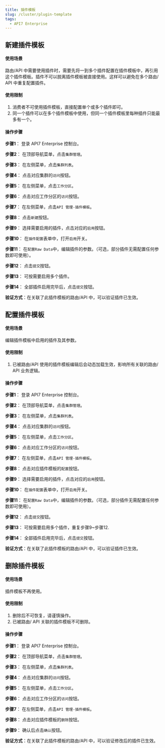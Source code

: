 ```yaml
---
title: 插件模板
slug: /cluster/plugin-template
tags:
  - API7 Enterprise
---
```


## 新建插件模板
#### 使用场景

路由/API 中需要使用插件时，需要先将一到多个插件配置在插件模板中，再引用这个插件模板。插件不可以脱离插件模板被直接使用。这样可以避免在多个路由/ API 中重复配置插件。

#### 使用限制

1. 消费者不可使用插件模板，直接配置单个或多个插件即可。
2. 同一个插件可以在多个插件模板中使用，但同一个插件模板里每种插件只能最多有一个。

#### 操作步骤

**步骤1**： 登录 API7 Enterprise 控制台。

**步骤2**： 在顶部导航菜单，点击`集群管理`。

**步骤3**： 在左侧菜单，点击`集群列表`。

**步骤4**： 点击对应集群的`访问`按钮。

**步骤5**： 在左侧菜单，点击`工作分区`。

**步骤6**： 点击对应工作分区的`访问`按钮。

**步骤7**： 在左侧菜单，点击`API 管理-插件模板`。

**步骤8**： 点击`新建`按钮。

**步骤9**： 选择需要启用的插件，点击对应的`启用`按钮。

**步骤10**： 在`插件配置`表单中，打开`启用`开关。

**步骤11**： 在`配置Raw Data`中，编辑插件的参数。（可选，部分插件无需配置任何参数即可使用）。

**步骤12**： 点击`提交`按钮。

**步骤13**： 可按需要启用多个插件。

**步骤14**： 全部插件启用完毕后，点击`提交`按钮。

**验证方式**：在关联了此插件模板的路由/API 中，可以验证插件已生效。

## 配置插件模板
#### 使用场景

编辑插件模板中启用的插件及其参数。

#### 使用限制

1. 已被路由/API 使用的插件模板编辑后会动态加载生效，影响所有关联的路由/ API 业务逻辑。

#### 操作步骤

**步骤1**： 登录 API7 Enterprise 控制台。

**步骤2**： 在顶部导航菜单，点击`集群管理`。

**步骤3**： 在左侧菜单，点击`集群列表`。

**步骤4**： 点击对应集群的`访问`按钮。

**步骤5**： 在左侧菜单，点击`工作分区`。

**步骤6**： 点击对应工作分区的`访问`按钮。

**步骤7**： 在左侧菜单，点击`API 管理-插件模板`。

**步骤8**： 点击对应插件模板的`配置`按钮。

**步骤9**： 选择需要启用的插件，点击对应的`启用`按钮。

**步骤10**： 在`插件配置`表单中，打开`启用`开关。

**步骤11**： 在`配置Raw Data`中，编辑插件的参数。（可选，部分插件无需配置任何参数即可使用）。

**步骤12**： 点击`提交`按钮。

**步骤13**： 可按需要启用多个插件，重复步骤9~步骤12.

**步骤14**： 全部插件启用完毕后，点击`提交`按钮。

**验证方式**：在关联了此插件模板的路由/API 中，可以验证插件已生效。

## 删除插件模板
#### 使用场景

插件模板不再使用。

#### 使用限制

1. 删除后不可恢复，请谨慎操作。
2. 已被路由/ API 关联的插件模板不可删除。

#### 操作步骤

**步骤1**： 登录 API7 Enterprise 控制台。

**步骤2**： 在顶部导航菜单，点击`集群管理`。

**步骤3**： 在左侧菜单，点击`集群列表`。

**步骤4**： 点击对应集群的`访问`按钮。

**步骤5**： 在左侧菜单，点击`工作分区`。

**步骤6**： 点击对应工作分区的`访问`按钮。

**步骤7**： 在左侧菜单，点击`API 管理-插件模板`。

**步骤8**： 点击对应插件模板的`删除`按钮。

**步骤9**： 确认后点击`确认`按钮。

**验证方式**：在关联了此插件模板的路由/API 中，可以验证修改后的插件已生效。